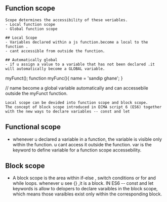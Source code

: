## Function scope

```
Scope determines the accessibility of these veriables.
- Local function scope
- Global function scope

## Local Scope
- Variables declared within a js function.become a local to the function .
- cant accessible from outside the function.

## Automatically global
- if u assign a value to a variable that has not been declared .it will automatically become a GLOBAL variable.

```
myFunct();
function myFunc(){
    name = 'sandip ghane';
}

// name become a global variable automatically and can accessebile outside the myFunct function.

```
Local scope can be devided into function scope and block scope.
The concept of block scope introduced in ECMA script 6 (ES6) together with the new ways to declare variables -- const and let
```

## Functional scope
- whenever u declared a variable in a function, the variable is visible only within the function. u cant access it outside the function. var is the keyword to define variable for a function scope accessebility.

## Block scope
- A block scope is the area within if-else , switch conditions or for and while loops. whenever u see {} ,it is a block. IN ES6 -- const and let keywords is allow to delopers to declare varaibles in the block scope, which means those varaibles exist only within the corresponding block. 